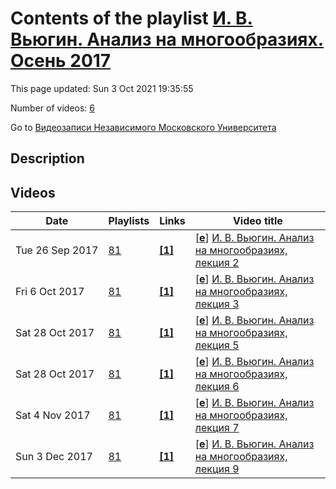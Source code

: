 # Contents of the playlist [И. В. Вьюгин. Анализ на многообразиях. Осень 2017](https://www.youtube.com/playlist?list=PLp9ABVh6_x4G5cPYP5yLjNmHpp7_g-fl2)

This page updated: Sun 3 Oct 2021 19:35:55

Number of videos: [6](#videos)

Go to [Видеозаписи Независимого Московского Университета](../README.md)

## Description



## Videos

|Date|Playlists|Links|Video title|
|---|---|---|---|
| Tue&nbsp;26&nbsp;Sep&nbsp;2017 | [81](../playlists/81 "И. В. Вьюгин. Анализ на многообразиях. Осень 2017") | [**[1]**](http://ium.mccme.ru/f17/f17-calc-manifolds.pdf) | [[**e**](https://studio.youtube.com/video/cqZ0cZV3v2U/edit "Edit")] [И. В. Вьюгин. Анализ на многообразиях, лекция 2](https://www.youtube.com/watch?v=cqZ0cZV3v2U&list=PLp9ABVh6_x4G5cPYP5yLjNmHpp7_g-fl2 "Спецкурс, рекомендованный для 2 курса.&#013;21 сентября 2017 г. 17:30, НМУ 310 (Москва, Большой Власьевский пер., 11)&#013;http://ium.mccme.ru/f17/f17-calc-manifolds.pdf") |
| Fri&nbsp;6&nbsp;Oct&nbsp;2017 | [81](../playlists/81 "И. В. Вьюгин. Анализ на многообразиях. Осень 2017") | [**[1]**](http://ium.mccme.ru/f17/f17-calc-manifolds.pdf) | [[**e**](https://studio.youtube.com/video/V6UFI1a8XcI/edit "Edit")] [И. В. Вьюгин. Анализ на многообразиях, лекция 3](https://www.youtube.com/watch?v=V6UFI1a8XcI&list=PLp9ABVh6_x4G5cPYP5yLjNmHpp7_g-fl2 "Спецкурс, рекомендованный для 2 курса.&#013;5 октября 2017 г. 17:30, НМУ 310 (Москва, Большой Власьевский пер., 11)&#013;http://ium.mccme.ru/f17/f17-calc-manifolds.pdf") |
| Sat&nbsp;28&nbsp;Oct&nbsp;2017 | [81](../playlists/81 "И. В. Вьюгин. Анализ на многообразиях. Осень 2017") | [**[1]**](http://ium.mccme.ru/f17/f17-calc-manifolds.pdf) | [[**e**](https://studio.youtube.com/video/0Nzs5sx_fdE/edit "Edit")] [И. В. Вьюгин. Анализ на многообразиях, лекция 5](https://www.youtube.com/watch?v=0Nzs5sx_fdE&list=PLp9ABVh6_x4G5cPYP5yLjNmHpp7_g-fl2 "Спецкурс, рекомендованный для 2 курса.&#013;19 октября 2017 г. 17:30, НМУ 310 (Москва, Большой Власьевский пер., 11)&#013;http://ium.mccme.ru/f17/f17-calc-manifolds.pdf") |
| Sat&nbsp;28&nbsp;Oct&nbsp;2017 | [81](../playlists/81 "И. В. Вьюгин. Анализ на многообразиях. Осень 2017") | [**[1]**](http://ium.mccme.ru/f17/f17-calc-manifolds.pdf) | [[**e**](https://studio.youtube.com/video/tcbDFggaFr0/edit "Edit")] [И. В. Вьюгин. Анализ на многообразиях, лекция 6](https://www.youtube.com/watch?v=tcbDFggaFr0&list=PLp9ABVh6_x4G5cPYP5yLjNmHpp7_g-fl2 "Спецкурс, рекомендованный для 2 курса.&#013;26 октября 2017 г. 17:30, НМУ 310 (Москва, Большой Власьевский пер., 11)&#013;http://ium.mccme.ru/f17/f17-calc-manifolds.pdf") |
| Sat&nbsp;4&nbsp;Nov&nbsp;2017 | [81](../playlists/81 "И. В. Вьюгин. Анализ на многообразиях. Осень 2017") | [**[1]**](http://ium.mccme.ru/f17/f17-calc-manifolds.pdf) | [[**e**](https://studio.youtube.com/video/5Arr2O3Jwqs/edit "Edit")] [И. В. Вьюгин. Анализ на многообразиях, лекция 7](https://www.youtube.com/watch?v=5Arr2O3Jwqs&list=PLp9ABVh6_x4G5cPYP5yLjNmHpp7_g-fl2 "Спецкурс, рекомендованный для 2 курса.&#013;2 ноября 2017 г. 17:30, НМУ 310 (Москва, Большой Власьевский пер., 11)&#013;http://ium.mccme.ru/f17/f17-calc-manifolds.pdf") |
| Sun&nbsp;3&nbsp;Dec&nbsp;2017 | [81](../playlists/81 "И. В. Вьюгин. Анализ на многообразиях. Осень 2017") | [**[1]**](http://ium.mccme.ru/f17/f17-calc-manifolds.pdf) | [[**e**](https://studio.youtube.com/video/Q6oFLpr4Hbc/edit "Edit")] [И. В. Вьюгин. Анализ на многообразиях, лекция 9](https://www.youtube.com/watch?v=Q6oFLpr4Hbc&list=PLp9ABVh6_x4G5cPYP5yLjNmHpp7_g-fl2 "Спецкурс, рекомендованный для 2 курса.&#013;23 ноября 2017 г. 17:30, НМУ 310 (Москва, Большой Власьевский пер., 11)&#013;http://ium.mccme.ru/f17/f17-calc-manifolds.pdf") |
